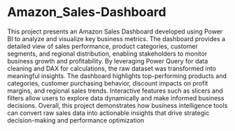# Amazon_Sales-Dashboard
This project presents an Amazon Sales Dashboard developed using Power BI to analyze and visualize key business metrics. The dashboard provides a detailed view of sales performance, product categories, customer segments, and regional distribution, enabling stakeholders to monitor business growth and profitability. By leveraging Power Query for data cleaning and DAX for calculations, the raw dataset was transformed into meaningful insights. The dashboard highlights top-performing products and categories, customer purchasing behavior, discount impacts on profit margins, and regional sales trends. Interactive features such as slicers and filters allow users to explore data dynamically and make informed business decisions. Overall, this project demonstrates how business intelligence tools can convert raw sales data into actionable insights that drive strategic decision-making and performance optimization
